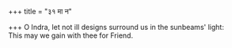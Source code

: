 +++
title = "३१ मा न"

+++
O Indra, let not ill designs surround us in the sunbeams' light:  
     This may we gain with thee for Friend.